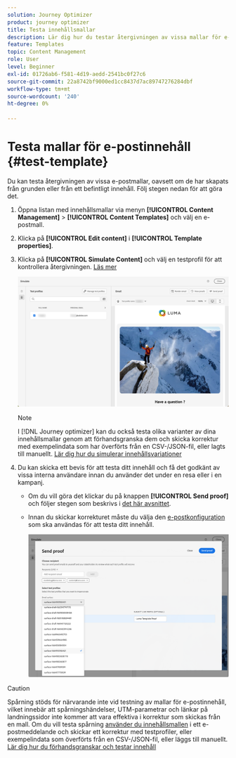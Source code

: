 ```yaml
---
solution: Journey Optimizer
product: journey optimizer
title: Testa innehållsmallar
description: Lär dig hur du testar återgivningen av vissa mallar för e-postinnehåll
feature: Templates
topic: Content Management
role: User
level: Beginner
exl-id: 01726ab6-f581-4d19-aedd-2541bc0f27c6
source-git-commit: 22a8742bf9000ed1cc8437d7ac89747276284dbf
workflow-type: tm+mt
source-wordcount: '240'
ht-degree: 0%

---
```


# Testa mallar för e-postinnehåll {#test-template}

Du kan testa återgivningen av vissa e-postmallar, oavsett om de har skapats från grunden eller från ett befintligt innehåll. Följ stegen nedan för att göra det.

1. Öppna listan med innehållsmallar via menyn **[!UICONTROL Content Management]** > **[!UICONTROL Content Templates]** och välj en e-postmall.

1. Klicka på **[!UICONTROL Edit content]** i **[!UICONTROL Template properties]**.

1. Klicka på **[!UICONTROL Simulate Content]** och välj en testprofil för att kontrollera återgivningen. [Läs mer](../content-management/preview-test.md)

   ![](assets/content-template-stimulate.png)

   >[!NOTE]
   >
   >I [!DNL Journey optimizer] kan du också testa olika varianter av dina innehållsmallar genom att förhandsgranska dem och skicka korrektur med exempelindata som har överförts från en CSV-/JSON-fil, eller lagts till manuellt. [Lär dig hur du simulerar innehållsvariationer](../test-approve/simulate-sample-input.md)

1. Du kan skicka ett bevis för att testa ditt innehåll och få det godkänt av vissa interna användare innan du använder det under en resa eller i en kampanj.

   * Om du vill göra det klickar du på knappen **[!UICONTROL Send proof]** och följer stegen som beskrivs i [det här avsnittet](../content-management/proofs.md).

   * Innan du skickar korrekturet måste du välja den [e-postkonfiguration](../configuration/channel-surfaces.md) som ska användas för att testa ditt innehåll.

     ![](assets/content-template-stimulate-proof-surface.png)

>[!CAUTION]
>
>Spårning stöds för närvarande inte vid testning av mallar för e-postinnehåll, vilket innebär att spårningshändelser, UTM-parametrar och länkar på landningssidor inte kommer att vara effektiva i korrektur som skickas från en mall. Om du vill testa spårning [använder du innehållsmallen](../email/use-email-templates.md) i ett e-postmeddelande och skickar ett korrektur med testprofiler, eller exempelindata som överförts från en CSV-/JSON-fil, eller läggs till manuellt. [Lär dig hur du förhandsgranskar och testar innehåll](../content-management/preview-test.md)
